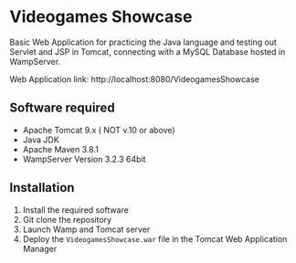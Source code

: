 # Videogames Showcase
 Basic Web Application for practicing the Java language and testing out Servlet and JSP in Tomcat, connecting with a MySQL Database hosted in WampServer.
 
 Web Application link: http://localhost:8080/VideogamesShowcase

## Software required
- Apache Tomcat 9.x ( NOT v.10 or above)
- Java JDK
- Apache Maven 3.8.1
- WampServer Version 3.2.3 64bit

## Installation

1. Install the required software
2. Git clone the repository
3. Launch Wamp and Tomcat server
4. Deploy the `VideogamesShowcase.war` file in the Tomcat Web Application Manager
